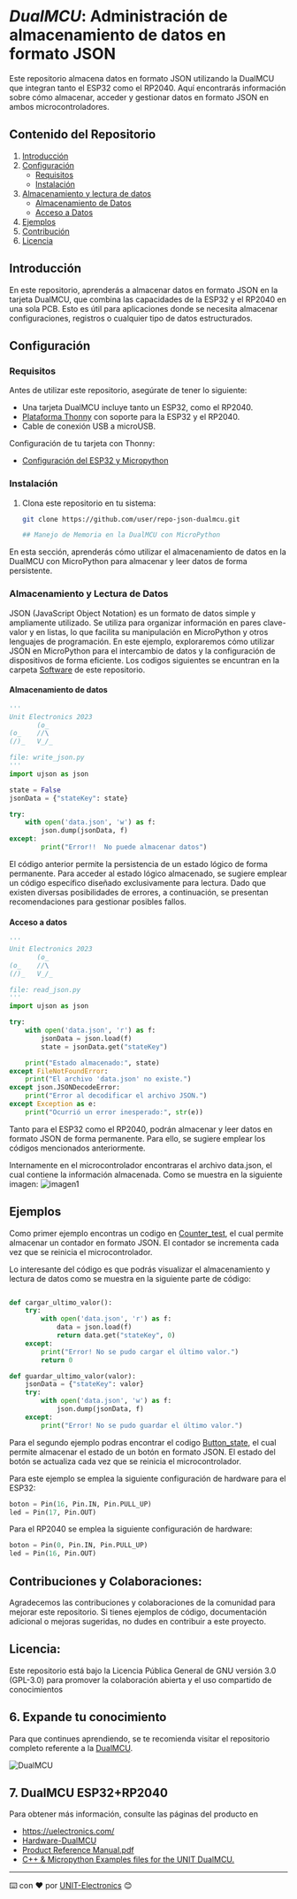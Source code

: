 # *DualMCU*:  Administración de almacenamiento de datos en formato JSON

Este repositorio almacena datos en formato JSON utilizando la DualMCU que integran tanto el ESP32 como el RP2040. Aquí encontrarás información sobre cómo almacenar, acceder y gestionar datos en formato JSON en ambos microcontroladores.

## Contenido del Repositorio

1. [Introducción](#introducción)
2. [Configuración](#configuración)
   - [Requisitos](#requisitos)
   - [Instalación](#instalación)
3. [Almacenamiento y lectura de datos](#almacenamiento-y-lectura-de-datos)
   - [Almacenamiento de Datos](#almacenamiento-de-datos)
   - [Acceso a Datos](#acceso-a-datos)
4. [Ejemplos](#ejemplos)
5. [Contribución](#contribución)
6. [Licencia](#licencia)

## Introducción

En este repositorio, aprenderás a almacenar datos en formato JSON en la tarjeta DualMCU, que combina las capacidades de la ESP32 y el RP2040 en una sola PCB. Esto es útil para aplicaciones donde se necesita almacenar configuraciones, registros o cualquier tipo de datos estructurados.

## Configuración

### Requisitos

Antes de utilizar este repositorio, asegúrate de tener lo siguiente:

- Una tarjeta DualMCU incluye tanto un ESP32, como el RP2040.
- [Plataforma Thonny](https://thonny.org/) con soporte para la ESP32 y el RP2040.
- Cable de conexión USB a microUSB.

Configuración de tu tarjeta con Thonny:
- [Configuración del ESP32 y Micropython](https://github.com/UNIT-Electronics/DualMCU-ESP32-MicroPython)
### Instalación

1. Clona este repositorio en tu sistema:

   ```bash
   git clone https://github.com/user/repo-json-dualmcu.git

   ## Manejo de Memoria en la DualMCU con MicroPython

En esta sección, aprenderás cómo utilizar el almacenamiento de datos en la DualMCU con MicroPython para almacenar y leer datos de forma persistente.


### Almacenamiento y Lectura de Datos
JSON (JavaScript Object Notation) es un formato de datos simple y ampliamente utilizado. Se utiliza para organizar información en pares clave-valor y en listas, lo que facilita su manipulación en MicroPython y otros lenguajes de programación. En este ejemplo, exploraremos cómo utilizar JSON en MicroPython para el intercambio de datos y la configuración de dispositivos de forma eficiente.
Los codigos siguientes se encuntran en la carpeta [Software](Software/3_Read_write_json) de este repositorio.
#### Almacenamiento de datos 
```python
'''
Unit Electronics 2023
       (o_
(o_    //\
(/)_   V_/_ 

file: write_json.py
'''
import ujson as json

state = False 
jsonData = {"stateKey": state} 

try:
    with open('data.json', 'w') as f:
        json.dump(jsonData, f)
except:
        print("Error!!  No puede almacenar datos")

```
El código anterior permite la persistencia de un estado lógico de forma permanente. Para acceder al estado lógico almacenado, se sugiere emplear un código específico diseñado exclusivamente para lectura. Dado que existen diversas posibilidades de errores, a continuación, se presentan recomendaciones para gestionar posibles fallos.

#### Acceso a datos 
```python
'''
Unit Electronics 2023
       (o_
(o_    //\
(/)_   V_/_ 

file: read_json.py
'''
import ujson as json

try:
    with open('data.json', 'r') as f:
        jsonData = json.load(f)
        state = jsonData.get("stateKey")  

    print("Estado almacenado:", state)
except FileNotFoundError:
    print("El archivo 'data.json' no existe.")
except json.JSONDecodeError:
    print("Error al decodificar el archivo JSON.")
except Exception as e:
    print("Ocurrió un error inesperado:", str(e))


```
Tanto para el ESP32 como el RP2040, podrán almacenar y leer datos en formato JSON de forma permanente. Para ello, se sugiere emplear los códigos mencionados anteriormente.

Internamente en el microcontrolador encontraras el archivo data.json, el cual contiene la información almacenada. Como se muestra en la siguiente imagen:
![imagen1](img/save_data.png)

## Ejemplos

Como primer ejemplo encontras un codigo en [Counter_test](Software/1_counter_test), el cual permite almacenar un contador en formato JSON. El contador se incrementa cada vez que se reinicia el microcontrolador. 

Lo interesante del código es que podrás visualizar el almacenamiento y lectura de datos como se muestra en la siguiente parte de código:

```python

def cargar_ultimo_valor():
    try:
        with open('data.json', 'r') as f:
            data = json.load(f)
            return data.get("stateKey", 0)
    except:
        print("Error! No se pudo cargar el último valor.")
        return 0

def guardar_ultimo_valor(valor):
    jsonData = {"stateKey": valor}
    try:
        with open('data.json', 'w') as f:
            json.dump(jsonData, f)
    except:
        print("Error! No se pudo guardar el último valor.") 

```
Para el segundo ejemplo podras encontrar el codigo [Button_state](Software/2_button_state), el cual permite almacenar el estado de un botón en formato JSON. El estado del botón se actualiza cada vez que se reinicia el microcontrolador.

Para este ejemplo se emplea la siguiente configuración de hardware para el ESP32:

```python
boton = Pin(16, Pin.IN, Pin.PULL_UP)
led = Pin(17, Pin.OUT)
```
Para el RP2040 se emplea la siguiente configuración de hardware:

```python
boton = Pin(0, Pin.IN, Pin.PULL_UP)
led = Pin(16, Pin.OUT)
```


## Contribuciones y Colaboraciones:

Agradecemos las contribuciones y colaboraciones de la comunidad para mejorar este repositorio. Si tienes ejemplos de código, documentación adicional o mejoras sugeridas, no dudes en contribuir a este proyecto.

## Licencia:

Este repositorio está bajo la Licencia Pública General de GNU versión 3.0 (GPL-3.0) para promover la colaboración abierta y el uso compartido de conocimientos

## 6. Expande tu conocimiento 

Para que continues aprendiendo, se te recomienda visitar el repositorio completo referente a la [DualMCU](https://github.com/UNIT-Electronics/DualMCU).

![DualMCU](img/EU0002-DUALMCU-V3.1.2.jpg)

## 7. DualMCU ESP32+RP2040 

Para obtener más información, consulte las páginas del producto en

* https://uelectronics.com/
* [Hardware-DualMCU](https://github.com/UNIT-Electronics/DualMCU/tree/main/Hardware)
* [Product Reference Manual.pdf](https://github.com/UNIT-Electronics/DualMCU/blob/main/DualMCU(Product%20Reference%20Manual).pdf)
* [C++ & Micropython Examples files for the UNIT DualMCU.](https://github.com/UNIT-Electronics/DualMCU/tree/main/Examples)


---
⌨️ con ❤️ por [UNIT-Electronics](https://github.com/UNIT-Electronics) 😊